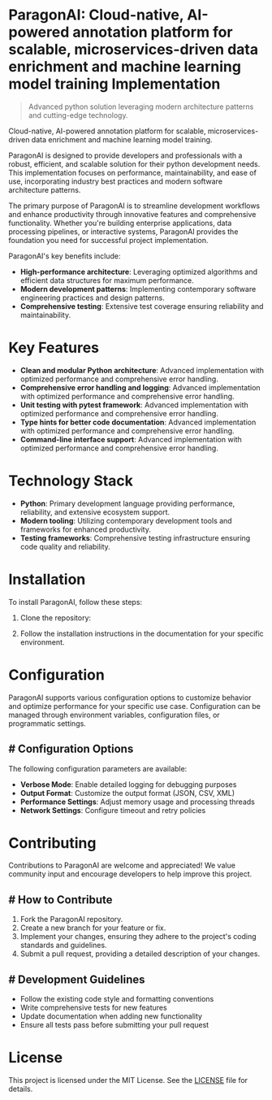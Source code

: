 <!-- fallback_ParagonAI_20250802213908_50708 -->

# ParagonAI: Cloud-native, AI-powered annotation platform for scalable, microservices-driven data enrichment and machine learning model training Implementation
> Advanced python solution leveraging modern architecture patterns and cutting-edge technology.

Cloud-native, AI-powered annotation platform for scalable, microservices-driven data enrichment and machine learning model training.

ParagonAI is designed to provide developers and professionals with a robust, efficient, and scalable solution for their python development needs. This implementation focuses on performance, maintainability, and ease of use, incorporating industry best practices and modern software architecture patterns.

The primary purpose of ParagonAI is to streamline development workflows and enhance productivity through innovative features and comprehensive functionality. Whether you're building enterprise applications, data processing pipelines, or interactive systems, ParagonAI provides the foundation you need for successful project implementation.

ParagonAI's key benefits include:

* **High-performance architecture**: Leveraging optimized algorithms and efficient data structures for maximum performance.
* **Modern development patterns**: Implementing contemporary software engineering practices and design patterns.
* **Comprehensive testing**: Extensive test coverage ensuring reliability and maintainability.

# Key Features

* **Clean and modular Python architecture**: Advanced implementation with optimized performance and comprehensive error handling.
* **Comprehensive error handling and logging**: Advanced implementation with optimized performance and comprehensive error handling.
* **Unit testing with pytest framework**: Advanced implementation with optimized performance and comprehensive error handling.
* **Type hints for better code documentation**: Advanced implementation with optimized performance and comprehensive error handling.
* **Command-line interface support**: Advanced implementation with optimized performance and comprehensive error handling.

# Technology Stack

* **Python**: Primary development language providing performance, reliability, and extensive ecosystem support.
* **Modern tooling**: Utilizing contemporary development tools and frameworks for enhanced productivity.
* **Testing frameworks**: Comprehensive testing infrastructure ensuring code quality and reliability.

# Installation

To install ParagonAI, follow these steps:

1. Clone the repository:


2. Follow the installation instructions in the documentation for your specific environment.

# Configuration

ParagonAI supports various configuration options to customize behavior and optimize performance for your specific use case. Configuration can be managed through environment variables, configuration files, or programmatic settings.

## # Configuration Options

The following configuration parameters are available:

* **Verbose Mode**: Enable detailed logging for debugging purposes
* **Output Format**: Customize the output format (JSON, CSV, XML)
* **Performance Settings**: Adjust memory usage and processing threads
* **Network Settings**: Configure timeout and retry policies

# Contributing

Contributions to ParagonAI are welcome and appreciated! We value community input and encourage developers to help improve this project.

## # How to Contribute

1. Fork the ParagonAI repository.
2. Create a new branch for your feature or fix.
3. Implement your changes, ensuring they adhere to the project's coding standards and guidelines.
4. Submit a pull request, providing a detailed description of your changes.

## # Development Guidelines

* Follow the existing code style and formatting conventions
* Write comprehensive tests for new features
* Update documentation when adding new functionality
* Ensure all tests pass before submitting your pull request

# License

This project is licensed under the MIT License. See the [LICENSE](https://github.com/cerenyilmazjinx/ParagonAI/blob/main/LICENSE) file for details.
